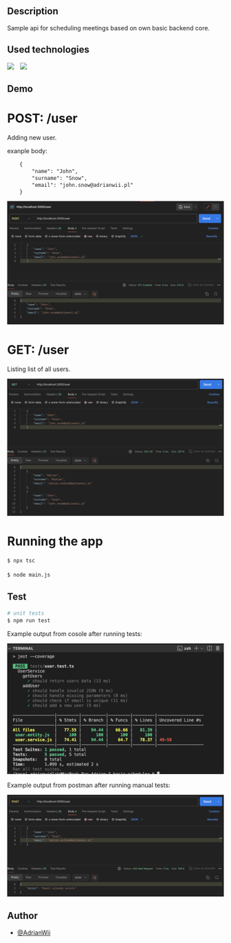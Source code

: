 ## Description

Sample api for scheduling meetings based on own basic backend core.

## Used technologies

<img src="https://raw.githubusercontent.com/remojansen/logo.ts/master/ts.png" height="40" style="margin-right: 10px"> 
<img src="https://cdn.freebiesupply.com/logos/large/2x/jest-logo-png-transparent.png" height="40" style="margin-right: 10px"> 

## Demo

# POST: /user
Adding new user.

exanple body:
```
    {
        "name": "John",
        "surname": "Snow",
        "email": "john.snow@adrianwii.pl"
    }
```
<div style="text-align:center;">
    <img src="docs/screenshots/postUser.png">
</div>


# GET: /user
Listing list of all users.
<div style="text-align:center;">
    <img src="docs/screenshots/getUsers.png">
</div>

# Running the app

```bash
$ npx tsc

$ node main.js

```

## Test

```bash
# unit tests
$ npm run test

```

Example output from cosole after running tests:

<div style="text-align:center;">
    <img src="docs/screenshots/jest-example-output.png">
</div>


Example output from postman after running manual tests:

<div style="text-align:center;">
    <img src="docs/screenshots/isEmailUnique.png">
</div>

## Author

- [@AdrianWii](https://www.github.com/AdrianWii)
